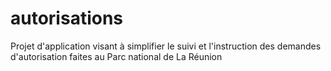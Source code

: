 # autorisations
Projet d'application visant à simplifier le suivi et l'instruction des demandes d'autorisation faites au Parc national de La Réunion
